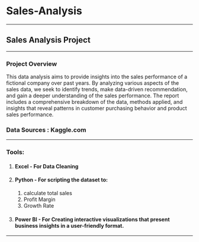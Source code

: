 # Sales-Analysis

---
## Sales Analysis Project

---
### Project Overview

This data analysis aims to provide insights into the sales performance of a fictional company over past years. By analyzing various aspects of the sales data, we seek to identify trends, make data-driven recommendation, and gain a deeper understanding of the sales performance. The report includes a comprehensive breakdown of the data, methods applied, and insights that reveal patterns in customer purchasing behavior and product sales performance.

### Data Sources : Kaggle.com
---
### Tools:
1. ####	Excel - For Data Cleaning
2. ####	Python - For scripting the dataset to:
   1. calculate total sales
   2. Profit Margin
   3. Growth Rate
    
    
  
3. ####	Power BI - For Creating interactive visualizations that present business insights in a user-friendly format.
  
---
### 
